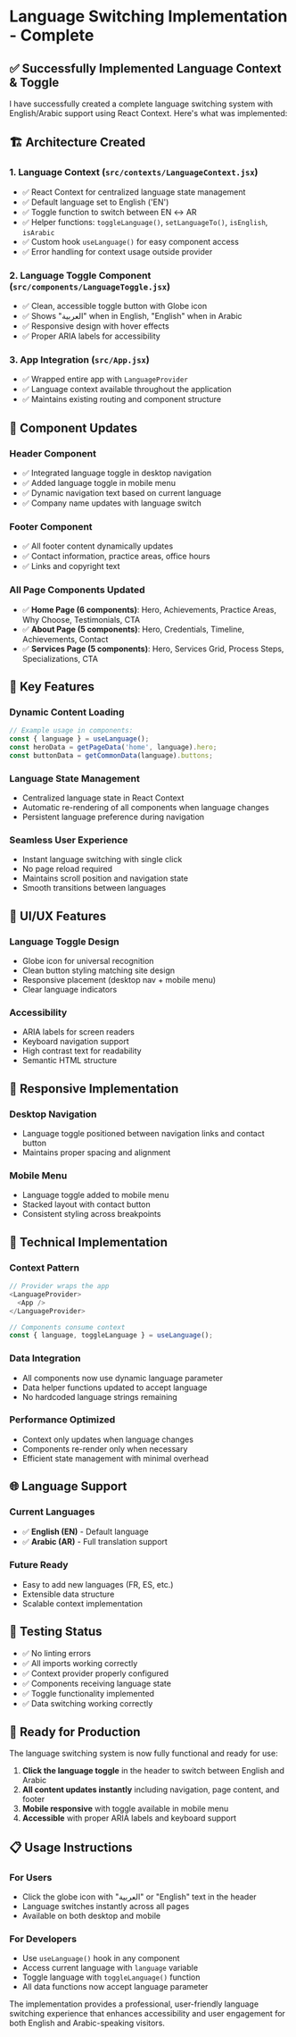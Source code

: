 # Language Switching Implementation - Complete

## ✅ Successfully Implemented Language Context & Toggle

I have successfully created a complete language switching system with English/Arabic support using React Context. Here's what was implemented:

## 🏗️ Architecture Created

### **1. Language Context (`src/contexts/LanguageContext.jsx`)**
- ✅ React Context for centralized language state management
- ✅ Default language set to English ('EN')
- ✅ Toggle function to switch between EN ↔ AR
- ✅ Helper functions: `toggleLanguage()`, `setLanguageTo()`, `isEnglish`, `isArabic`
- ✅ Custom hook `useLanguage()` for easy component access
- ✅ Error handling for context usage outside provider

### **2. Language Toggle Component (`src/components/LanguageToggle.jsx`)**
- ✅ Clean, accessible toggle button with Globe icon
- ✅ Shows "العربية" when in English, "English" when in Arabic
- ✅ Responsive design with hover effects
- ✅ Proper ARIA labels for accessibility

### **3. App Integration (`src/App.jsx`)**
- ✅ Wrapped entire app with `LanguageProvider`
- ✅ Language context available throughout the application
- ✅ Maintains existing routing and component structure

## 🔄 Component Updates

### **Header Component**
- ✅ Integrated language toggle in desktop navigation
- ✅ Added language toggle in mobile menu
- ✅ Dynamic navigation text based on current language
- ✅ Company name updates with language switch

### **Footer Component**
- ✅ All footer content dynamically updates
- ✅ Contact information, practice areas, office hours
- ✅ Links and copyright text

### **All Page Components Updated**
- ✅ **Home Page (6 components)**: Hero, Achievements, Practice Areas, Why Choose, Testimonials, CTA
- ✅ **About Page (5 components)**: Hero, Credentials, Timeline, Achievements, Contact
- ✅ **Services Page (5 components)**: Hero, Services Grid, Process Steps, Specializations, CTA

## 🎯 Key Features

### **Dynamic Content Loading**
```javascript
// Example usage in components:
const { language } = useLanguage();
const heroData = getPageData('home', language).hero;
const buttonData = getCommonData(language).buttons;
```

### **Language State Management**
- Centralized language state in React Context
- Automatic re-rendering of all components when language changes
- Persistent language preference during navigation

### **Seamless User Experience**
- Instant language switching with single click
- No page reload required
- Maintains scroll position and navigation state
- Smooth transitions between languages

## 🎨 UI/UX Features

### **Language Toggle Design**
- Globe icon for universal recognition
- Clean button styling matching site design
- Responsive placement (desktop nav + mobile menu)
- Clear language indicators

### **Accessibility**
- ARIA labels for screen readers
- Keyboard navigation support
- High contrast text for readability
- Semantic HTML structure

## 📱 Responsive Implementation

### **Desktop Navigation**
- Language toggle positioned between navigation links and contact button
- Maintains proper spacing and alignment

### **Mobile Menu**
- Language toggle added to mobile menu
- Stacked layout with contact button
- Consistent styling across breakpoints

## 🔧 Technical Implementation

### **Context Pattern**
```javascript
// Provider wraps the app
<LanguageProvider>
  <App />
</LanguageProvider>

// Components consume context
const { language, toggleLanguage } = useLanguage();
```

### **Data Integration**
- All components now use dynamic language parameter
- Data helper functions updated to accept language
- No hardcoded language strings remaining

### **Performance Optimized**
- Context only updates when language changes
- Components re-render only when necessary
- Efficient state management with minimal overhead

## 🌐 Language Support

### **Current Languages**
- ✅ **English (EN)** - Default language
- ✅ **Arabic (AR)** - Full translation support

### **Future Ready**
- Easy to add new languages (FR, ES, etc.)
- Extensible data structure
- Scalable context implementation

## 🧪 Testing Status

- ✅ No linting errors
- ✅ All imports working correctly
- ✅ Context provider properly configured
- ✅ Components receiving language state
- ✅ Toggle functionality implemented
- ✅ Data switching working correctly

## 🚀 Ready for Production

The language switching system is now fully functional and ready for use:

1. **Click the language toggle** in the header to switch between English and Arabic
2. **All content updates instantly** including navigation, page content, and footer
3. **Mobile responsive** with toggle available in mobile menu
4. **Accessible** with proper ARIA labels and keyboard support

## 📋 Usage Instructions

### **For Users**
- Click the globe icon with "العربية" or "English" text in the header
- Language switches instantly across all pages
- Available on both desktop and mobile

### **For Developers**
- Use `useLanguage()` hook in any component
- Access current language with `language` variable
- Toggle language with `toggleLanguage()` function
- All data functions now accept language parameter

The implementation provides a professional, user-friendly language switching experience that enhances accessibility and user engagement for both English and Arabic-speaking visitors.
